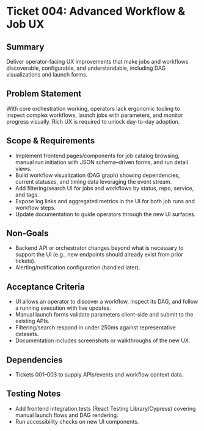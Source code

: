 # Ticket 004: Advanced Workflow & Job UX

## Summary
Deliver operator-facing UX improvements that make jobs and workflows discoverable, configurable, and understandable, including DAG visualizations and launch forms.

## Problem Statement
With core orchestration working, operators lack ergonomic tooling to inspect complex workflows, launch jobs with parameters, and monitor progress visually. Rich UX is required to unlock day-to-day adoption.

## Scope & Requirements
- Implement frontend pages/components for job catalog browsing, manual run initiation with JSON schema–driven forms, and run detail views.
- Build workflow visualization (DAG graph) showing dependencies, current statuses, and timing data leveraging the event stream.
- Add filtering/search UI for jobs and workflows by status, repo, service, and tags.
- Expose log links and aggregated metrics in the UI for both job runs and workflow steps.
- Update documentation to guide operators through the new UI surfaces.

## Non-Goals
- Backend API or orchestrator changes beyond what is necessary to support the UI (e.g., new endpoints should already exist from prior tickets).
- Alerting/notification configuration (handled later).

## Acceptance Criteria
- UI allows an operator to discover a workflow, inspect its DAG, and follow a running execution with live updates.
- Manual launch forms validate parameters client-side and submit to the existing APIs.
- Filtering/search respond in under 250ms against representative datasets.
- Documentation includes screenshots or walkthroughs of the new UX.

## Dependencies
- Tickets 001–003 to supply APIs/events and workflow context data.

## Testing Notes
- Add frontend integration tests (React Testing Library/Cypress) covering manual launch flows and DAG rendering.
- Run accessibility checks on new UI components.
